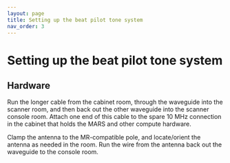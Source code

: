 ```yaml
---
layout: page
title: Setting up the beat pilot tone system
nav_order: 3
---
```

# Setting up the beat pilot tone system

## Hardware

Run the longer cable from the cabinet room, through the waveguide into the scanner room, and then back out the other waveguide into the scanner console room. Attach one end of this cable to the spare 10 MHz connection in the cabinet that holds the MARS and other compute hardware.

Clamp the antenna to the MR-compatible pole, and locate/orient the antenna as needed in the room. Run the wire from the antenna back out the waveguide to the console room.


